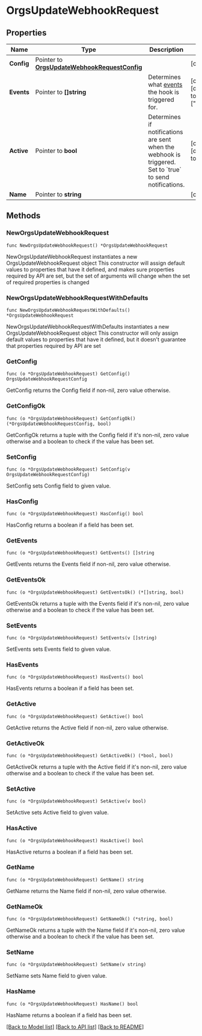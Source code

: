 # OrgsUpdateWebhookRequest

## Properties

Name | Type | Description | Notes
------------ | ------------- | ------------- | -------------
**Config** | Pointer to [**OrgsUpdateWebhookRequestConfig**](OrgsUpdateWebhookRequestConfig.md) |  | [optional] 
**Events** | Pointer to **[]string** | Determines what [events](https://docs.github.com/webhooks/event-payloads) the hook is triggered for. | [optional] [default to ["push"]]
**Active** | Pointer to **bool** | Determines if notifications are sent when the webhook is triggered. Set to &#x60;true&#x60; to send notifications. | [optional] [default to true]
**Name** | Pointer to **string** |  | [optional] 

## Methods

### NewOrgsUpdateWebhookRequest

`func NewOrgsUpdateWebhookRequest() *OrgsUpdateWebhookRequest`

NewOrgsUpdateWebhookRequest instantiates a new OrgsUpdateWebhookRequest object
This constructor will assign default values to properties that have it defined,
and makes sure properties required by API are set, but the set of arguments
will change when the set of required properties is changed

### NewOrgsUpdateWebhookRequestWithDefaults

`func NewOrgsUpdateWebhookRequestWithDefaults() *OrgsUpdateWebhookRequest`

NewOrgsUpdateWebhookRequestWithDefaults instantiates a new OrgsUpdateWebhookRequest object
This constructor will only assign default values to properties that have it defined,
but it doesn't guarantee that properties required by API are set

### GetConfig

`func (o *OrgsUpdateWebhookRequest) GetConfig() OrgsUpdateWebhookRequestConfig`

GetConfig returns the Config field if non-nil, zero value otherwise.

### GetConfigOk

`func (o *OrgsUpdateWebhookRequest) GetConfigOk() (*OrgsUpdateWebhookRequestConfig, bool)`

GetConfigOk returns a tuple with the Config field if it's non-nil, zero value otherwise
and a boolean to check if the value has been set.

### SetConfig

`func (o *OrgsUpdateWebhookRequest) SetConfig(v OrgsUpdateWebhookRequestConfig)`

SetConfig sets Config field to given value.

### HasConfig

`func (o *OrgsUpdateWebhookRequest) HasConfig() bool`

HasConfig returns a boolean if a field has been set.

### GetEvents

`func (o *OrgsUpdateWebhookRequest) GetEvents() []string`

GetEvents returns the Events field if non-nil, zero value otherwise.

### GetEventsOk

`func (o *OrgsUpdateWebhookRequest) GetEventsOk() (*[]string, bool)`

GetEventsOk returns a tuple with the Events field if it's non-nil, zero value otherwise
and a boolean to check if the value has been set.

### SetEvents

`func (o *OrgsUpdateWebhookRequest) SetEvents(v []string)`

SetEvents sets Events field to given value.

### HasEvents

`func (o *OrgsUpdateWebhookRequest) HasEvents() bool`

HasEvents returns a boolean if a field has been set.

### GetActive

`func (o *OrgsUpdateWebhookRequest) GetActive() bool`

GetActive returns the Active field if non-nil, zero value otherwise.

### GetActiveOk

`func (o *OrgsUpdateWebhookRequest) GetActiveOk() (*bool, bool)`

GetActiveOk returns a tuple with the Active field if it's non-nil, zero value otherwise
and a boolean to check if the value has been set.

### SetActive

`func (o *OrgsUpdateWebhookRequest) SetActive(v bool)`

SetActive sets Active field to given value.

### HasActive

`func (o *OrgsUpdateWebhookRequest) HasActive() bool`

HasActive returns a boolean if a field has been set.

### GetName

`func (o *OrgsUpdateWebhookRequest) GetName() string`

GetName returns the Name field if non-nil, zero value otherwise.

### GetNameOk

`func (o *OrgsUpdateWebhookRequest) GetNameOk() (*string, bool)`

GetNameOk returns a tuple with the Name field if it's non-nil, zero value otherwise
and a boolean to check if the value has been set.

### SetName

`func (o *OrgsUpdateWebhookRequest) SetName(v string)`

SetName sets Name field to given value.

### HasName

`func (o *OrgsUpdateWebhookRequest) HasName() bool`

HasName returns a boolean if a field has been set.


[[Back to Model list]](../README.md#documentation-for-models) [[Back to API list]](../README.md#documentation-for-api-endpoints) [[Back to README]](../README.md)


